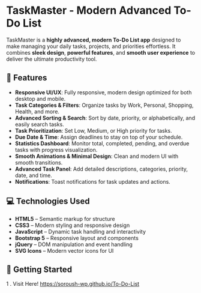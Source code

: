 # TaskMaster - Modern Advanced To-Do List

TaskMaster is a **highly advanced, modern To-Do List app** designed to make managing your daily tasks, projects, and priorities effortless. It combines **sleek design**, **powerful features**, and **smooth user experience** to deliver the ultimate productivity tool.

## 🌟 Features

- **Responsive UI/UX**: Fully responsive, modern design optimized for both desktop and mobile.  
- **Task Categories & Filters**: Organize tasks by Work, Personal, Shopping, Health, and more.  
- **Advanced Sorting & Search**: Sort by date, priority, or alphabetically, and easily search tasks.  
- **Task Prioritization**: Set Low, Medium, or High priority for tasks.  
- **Due Date & Time**: Assign deadlines to stay on top of your schedule.  
- **Statistics Dashboard**: Monitor total, completed, pending, and overdue tasks with progress visualization.  
- **Smooth Animations & Minimal Design**: Clean and modern UI with smooth transitions.  
- **Advanced Task Panel**: Add detailed descriptions, categories, priority, date, and time.  
- **Notifications**: Toast notifications for task updates and actions.  

## 💻 Technologies Used

- **HTML5** – Semantic markup for structure  
- **CSS3** – Modern styling and responsive design  
- **JavaScript** – Dynamic task handling and interactivity  
- **Bootstrap 5** – Responsive layout and components  
- **jQuery** – DOM manipulation and event handling  
- **SVG Icons** – Modern vector icons for UI  

## 🚀 Getting Started

  1 . Visit Here! https://soroush-wp.github.io/To-Do-List

